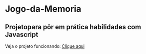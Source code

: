 # Jogo-da-Memoria

## Projetopara pôr em prática habilidades com Javascript

Veja o projeto funcionando:
[Clique aqui](https://brendacristhine.github.io/Jogo-da-Memoria/)


